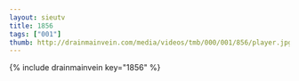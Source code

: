 ```yaml
--- 
layout: sieutv
title: 1856
tags: ["001"]
thumb: http://drainmainvein.com/media/videos/tmb/000/001/856/player.jpg
---
```

{% include drainmainvein key="1856" %} 
